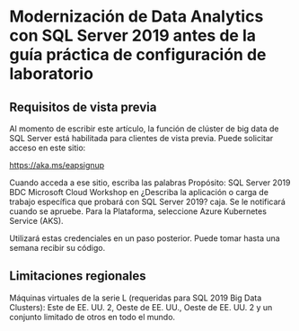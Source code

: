 
# Modernización de Data Analytics con SQL Server 2019 antes de la guía práctica de configuración de laboratorio  

## Requisitos de vista previa
Al momento de escribir este artículo, la función de clúster de big data de SQL Server está habilitada para clientes de vista previa. Puede solicitar acceso en este sitio:

https://aka.ms/eapsignup

Cuando acceda a ese sitio, escriba las palabras Propósito: SQL Server 2019 BDC Microsoft Cloud Workshop en ¿Describa la aplicación o carga de trabajo específica que probará con SQL Server 2019? caja. Se le notificará cuando se apruebe. Para la Plataforma, seleccione Azure Kubernetes Service (AKS).

Utilizará estas credenciales en un paso posterior. Puede tomar hasta una semana recibir su código.

## Limitaciones regionales
Máquinas virtuales de la serie L (requeridas para SQL 2019 Big Data Clusters): Este de EE. UU. 2, Oeste de EE. UU., Oeste de EE. UU. 2 y un conjunto limitado de otros en todo el mundo.
